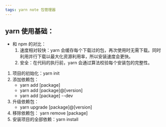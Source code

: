```yaml
---
tags: yarn note 包管理器
---
```


## yarn 使用基础：
- 和 npm 的对比：
	1. 速度相对较快：yarn 会缓存每个下载过的包，再次使用时无需下载。同时利用并行下载以最大化资源利用率，所以安装速度会更快。
	2. 安全：在代码的执行前，yarn 会通过算法校验每个安装包的完整性。
1. 项目的初始化：yarn init
2. 添加依赖包：
	- yarn add [package]
	- yarn add [package]@[version]
	- yarn add [package] --dev
3. 升级依赖包：
	- yarn upgrade [package]@[version]
4. 移除依赖包： yarn remove [package]
5. 安装项目的全部依赖：yarn install 